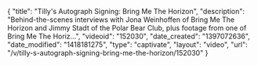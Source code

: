 {
    "title": "Tilly's Autograph Signing: Bring Me The Horizon",
    "description": "Behind-the-scenes interviews with Jona Weinhoffen of Bring Me The Horizon and Jimmy Stadt of the Polar Bear Club, plus footage from one of Bring Me The Horiz...",
    "videoid": "152030",
    "date_created": "1397072636",
    "date_modified": "1418181275",
    "type": "captivate",
    "layout": "video",
    "url": "\/v\/tilly-s-autograph-signing-bring-me-the-horizon\/152030"
}
